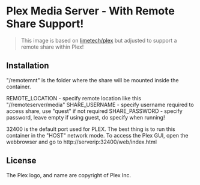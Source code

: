 # Plex Media Server - With Remote Share Support!


> This image is based on [limetech/plex](https://hub.docker.com/r/limetech/plex/) but adjusted to support a remote share within Plex!

## Installation
"/remotemnt" is the folder where the share will be mounted inside the container.

REMOTE_LOCATION - specify remote location like this "//remoteserver/media"
SHARE_USERNAME - specify username required to access share, use "quest" if not required
SHARE_PASSWORD - specify password, leave empty if using guest, do specify when running!

32400 is the default port used for PLEX. The best thing is to run this container in the "HOST" network mode.
To access the Plex GUI, open the webbrowser and go to http://serverip:32400/web/index.html

## License
The Plex logo, and name are copyright of Plex Inc.